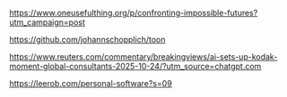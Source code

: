 https://www.oneusefulthing.org/p/confronting-impossible-futures?utm_campaign=post

https://github.com/johannschopplich/toon

https://www.reuters.com/commentary/breakingviews/ai-sets-up-kodak-moment-global-consultants-2025-10-24/?utm_source=chatgpt.com

https://leerob.com/personal-software?s=09
